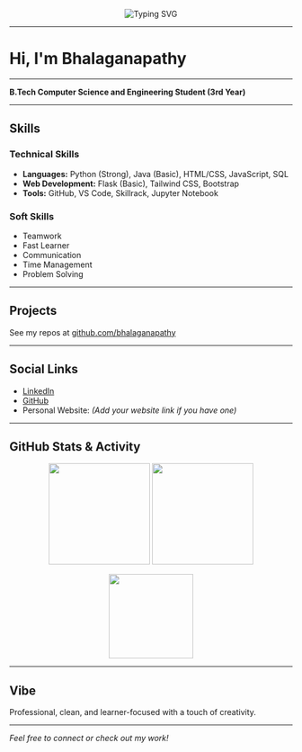 <!-- Typing effect banner -->
<p align="center">
  <img src="https://readme-typing-svg.herokuapp.com?font=Fira+Code&size=24&pause=1000&color=00BFFF&center=true&vCenter=true&width=500&lines=Hi%2C+I'm+Bhalaganapathy;CSE+Student+%7C+Python+Lover;Web+Dev+%7C+Project+Builder;Always+Learning+Something+New!" alt="Typing SVG" />
</p>

---

# Hi, I'm Bhalaganapathy

---

**B.Tech Computer Science and Engineering Student (3rd Year)**

---

## Skills

### Technical Skills
- **Languages:** Python (Strong), Java (Basic), HTML/CSS, JavaScript, SQL  
- **Web Development:** Flask (Basic), Tailwind CSS, Bootstrap  
- **Tools:** GitHub, VS Code, Skillrack, Jupyter Notebook

### Soft Skills
- Teamwork  
- Fast Learner  
- Communication  
- Time Management  
- Problem Solving

---

## Projects


  See my repos at [github.com/bhalaganapathy](https://github.com/bhalaganapathy)

---

## Social Links

- [LinkedIn](https://linkedin.com/in/bhalaganapathy)  
- [GitHub](https://github.com/bhalaganapathy)  
- Personal Website: *(Add your website link if you have one)*

---

## GitHub Stats & Activity

<p align="center">
  <img src="https://github-readme-stats.vercel.app/api?username=BGM-007&show_icons=true&theme=tokyonight" height="180"/>
  <img src="https://github-readme-streak-stats.herokuapp.com/?user=BGM-007&theme=tokyonight" height="180"/>
</p>

<p align="center">
  <img src="https://github-readme-stats.vercel.app/api/top-langs/?username=BGM-007&layout=compact&theme=tokyonight" height="150"/>
</p>

---

## Vibe

Professional, clean, and learner-focused with a touch of creativity.

---

*Feel free to connect or check out my work!*
